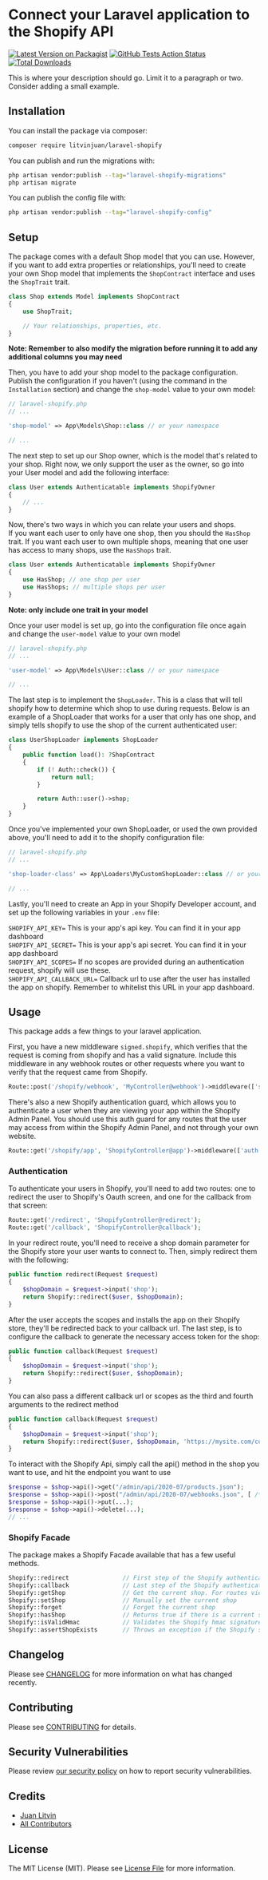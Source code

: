 # Connect your Laravel application to the Shopify API

[![Latest Version on Packagist](https://img.shields.io/packagist/v/litvinjuan/laravel-shopify.svg?style=flat-square)](https://packagist.org/packages/litvinjuan/laravel-shopify)
[![GitHub Tests Action Status](https://img.shields.io/github/workflow/status/litvinjuan/laravel-shopify/run-tests?label=tests)](https://github.com/litvinjuan/laravel-shopify/actions?query=workflow%3Arun-tests+branch%3Amaster)
[![Total Downloads](https://img.shields.io/packagist/dt/litvinjuan/laravel-shopify.svg?style=flat-square)](https://packagist.org/packages/litvinjuan/laravel-shopify)


This is where your description should go. Limit it to a paragraph or two. Consider adding a small example.

## Installation

You can install the package via composer:

```bash
composer require litvinjuan/laravel-shopify
```

You can publish and run the migrations with:

```bash
php artisan vendor:publish --tag="laravel-shopify-migrations"
php artisan migrate
```

You can publish the config file with:
```bash
php artisan vendor:publish --tag="laravel-shopify-config"
```

## Setup

The package comes with a default Shop model that you can use. However, if you want to add extra properties or relationships, you'll need to create your own Shop model that implements the `ShopContract` interface and uses the `ShopTrait` trait.
``` php
class Shop extends Model implements ShopContract
{
    use ShopTrait;

    // Your relationships, properties, etc.
}
```
**Note: Remember to also modify the migration before running it to add any additional columns you may need**

Then, you have to add your shop model to the package configuration. Publish the configuration if you haven't (using the command in the `Installation` section) and change the `shop-model` value to your own model:
``` php
// laravel-shopify.php
// ...

'shop-model' => App\Models\Shop::class // or your namespace 

// ...
```

The next step to set up our Shop owner, which is the model that's related to your shop. Right now, we only support the user as the owner, so go into your User model and add the following interface:
``` php
class User extends Authenticatable implements ShopifyOwner
{
    // ...
}
```

Now, there's two ways in which you can relate your users and shops.  
If you want each user to only have one shop, then you should the `HasShop` trait. If you want each user to own multiple shops, meaning that one user has access to many shops, use the `HasShops` trait.
``` php
class User extends Authenticatable implements ShopifyOwner
{
    use HasShop; // one shop per user
    use HasShops; // multiple shops per user
}
```
**Note: only include one trait in your model**

Once your user model is set up, go into the configuration file once again and change the `user-model` value to your own model
``` php
// laravel-shopify.php
// ...

'user-model' => App\Models\User::class // or your namespace 

// ...
```

The last step is to implement the `ShopLoader`. This is a class that will tell shopify how to determine which shop to use during requests. Below is an example of a ShopLoader that works for a user that only has one shop, and simply tells shopify to use the shop of the current authenticated user:
``` php
class UserShopLoader implements ShopLoader
{
    public function load(): ?ShopContract
    {
        if (! Auth::check()) {
            return null;
        }

        return Auth::user()->shop;
    }
}
```

Once you've implemented your own ShopLoader, or used the own provided above, you'll need to add it to the shopify configuration file:
``` php
// laravel-shopify.php
// ...

'shop-loader-class' => App\Loaders\MyCustomShopLoader::class // or your namespace 

// ...
```

Lastly, you'll need to create an App in your Shopify Developer account, and set up the following variables in your `.env` file:

`SHOPIFY_API_KEY=` This is your app's api key. You can find it in your app dashboard  
`SHOPIFY_API_SECRET=` This is your app's api secret. You can find it in your app dashboard  
`SHOPIFY_API_SCOPES=` If no scopes are provided during an authentication request, shopify will use these.  
`SHOPIFY_API_CALLBACK_URL=` Callback url to use after the user has installed the app on shopify. Remember to whitelist this URL in your app dashboard.  

## Usage

This package adds a few things to your laravel application.  
  
First, you have a new middleware `signed.shopify`, which verifies that the request is coming from shopify and has a valid signature. Include this middleware in any webhook routes or other requests where you want to verify that the request came from Shopify. 
``` php
Route::post('/shopify/webhook', 'MyController@webhook')->middleware(['signed.shopify']);
```

There's also a new Shopify authentication guard, which allows you to authenticate a user when they are viewing your app within the Shopify Admin Panel. You should use this auth guard for any routes that the user may access from within the Shopify Admin Panel, and not through your own website.
``` php
Route::get('/shopify/app', 'ShopifyController@app')->middleware(['auth:shopify']);
```

### Authentication

To authenticate your users in Shopify, you'll need to add two routes: one to redirect the user to Shopify's Oauth screen, and one for the callback from that screen:
``` php
Route::get('/redirect', 'ShopifyController@redirect');
Route::get('/callback', 'ShopifyController@callback');
```

In your redirect route, you'll need to receive a shop domain parameter for the Shopify store your user wants to connect to. Then, simply redirect them with the following:
``` php
public function redirect(Request $request)
{
    $shopDomain = $request->input('shop');
    return Shopify::redirect($user, $shopDomain);
}
```

After the user accepts the scopes and installs the app on their Shopify store, they'll be redirected back to your callback url. The last step, is to configure the callback to generate the necessary access token for the shop:
``` php
public function callback(Request $request)
{
    $shopDomain = $request->input('shop');
    return Shopify::redirect($user, $shopDomain);
}
```

You can also pass a different callback url or scopes as the third and fourth arguments to the redirect method
``` php
public function callback(Request $request)
{
    $shopDomain = $request->input('shop');
    return Shopify::redirect($user, $shopDomain, 'https://mysite.com/custom-callback', ['scope1', 'another-cool-scope']);
}
```

To interact with the Shopify Api, simply call the api() method in the shop you want to use, and hit the endpoint you want to use
``` php
$response = $shop->api()->get("/admin/api/2020-07/products.json");
$response = $shop->api()->post("/admin/api/2020-07/webhooks.json", [ /* ... payload ... */ ]);
$response = $shop->api()->put(...);
$response = $shop->api()->delete(...);
// ...
```

### Shopify Facade

The package makes a Shopify Facade available that has a few useful methods.
``` php
Shopify::redirect               // First step of the Shopify authentication
Shopify::callback               // Last step of the Shopify authentication
Shopify::getShop                // Get the current shop. For routes viewed from the Shopigy Admin panel, this will be the current Shop. For routes within your own domain, this will be the one inferred from the ShopLoader you set in your config file
Shopify::setShop                // Manually set the current shop
Shopify::forget                 // Forget the current shop
Shopify::hasShop                // Returns true if there is a current shop set
Shopify::isValidHmac            // Validates the Shopify hmac signature for the current request
Shopify::assertShopExists       // Throws an exception if the Shopify store domain isn't found in the database
```


## Changelog

Please see [CHANGELOG](CHANGELOG.md) for more information on what has changed recently.

## Contributing

Please see [CONTRIBUTING](.github/CONTRIBUTING.md) for details.

## Security Vulnerabilities

Please review [our security policy](../../security/policy) on how to report security vulnerabilities.

## Credits

- [Juan Litvin](https://github.com/litvinjuan)
- [All Contributors](../../contributors)

## License

The MIT License (MIT). Please see [License File](LICENSE.md) for more information.
